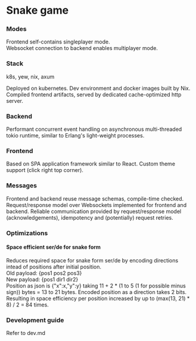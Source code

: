 # Snake game

### Modes
Frontend self-contains singleplayer mode.\
Websocket connection to backend enables multiplayer mode.

### Stack
k8s, yew, nix, axum

Deployed on kubernetes. Dev environment and docker images built by Nix. Compiled frontend artifacts, served by dedicated cache-optimized http server.

### Backend
Performant concurrent event handling on asynchronous multi-threaded tokio runtime, similar to Erlang's light-weight processes.

### Frontend
Based on SPA application framework similar to React. Custom theme support (click right top corner).

### Messages
Frontend and backend reuse message schemas, compile-time checked. Request/response model over Websockets implemented for frontend and backend. Reliable communication provided by request/response model (acknowledgements), idempotency and (potentially) request retries.

### Optimizations
#### Space efficient ser/de for snake form
Reduces required space for snake form ser/de by encoding directions intead of positions after initial position. \
Old payload: {pos1 pos2 pos3} \
New payload: {pos1 dir1 dir2} \
Position as json is {"x":x,"y":y} taking 11 + 2 * (1 to 5 (1 for possible minus sign)) bytes = 13 to 21 bytes. Encoded position as a direction takes 2 bits. Resulting in space efficiency per position increased by up to (max(13, 21) * 8) / 2 = 84 times.

### Development guide
Refer to dev.md